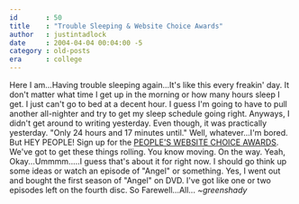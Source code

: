 ```yaml
---
id       : 50
title    : "Trouble Sleeping & Website Choice Awards"
author   : justintadlock
date     : 2004-04-04 00:04:00 -5
category : old-posts
era      : college
---
```


Here I am...Having trouble sleeping again...It's like this every freakin' day.  It don't matter what time I get up in the morning or how many hours sleep I get.  I just can't go to bed at a decent hour.  I guess I'm going to have to pull another all-nighter and try to get my sleep schedule going right.  Anyways, I didn't get around to writing yesterday.  Even though, it was practically yesterday.  "Only 24 hours and 17 minutes until."  Well, whatever...I'm bored.  But HEY PEOPLE!  Sign up for the <a href="/websitechoiceawards" title="Website Choice Awards" rel="external"> PEOPLE'S WEBSITE CHOICE AWARDS</a>.  We've got to get these things rolling.  You know moving.  On the way.  Yeah, Okay...Ummmm.....I guess that's about it for right now.  I should go think up some ideas or watch an episode of "Angel" or something.  Yes, I went out and bought the first season of "Angel" on DVD.  I've got like one or two episodes left on the fourth disc.  So Farewell...All...  <em>  ~greenshady</em>
